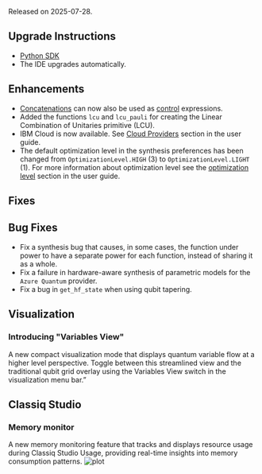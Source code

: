 Released on 2025-07-28.

## Upgrade Instructions

-   [Python SDK](../classiq_101/registration_installations.md/#platform-version-updates)
-   The IDE upgrades automatically.

## Enhancements

-   [Concatenations](https://docs.classiq.io/latest/qmod-reference/language-reference/quantum-variables/#concatenation-operator)
    can now also be used as [control](https://docs.classiq.io/latest/qmod-reference/language-reference/statements/control/)
    expressions.
-   Added the functions `lcu` and `lcu_pauli` for creating the Linear Combination of Unitaries primitive (LCU).
-   IBM Cloud is now available. See [Cloud Providers](https://docs.classiq.io/latest/user-guide/execution/cloud-providers/) section in the user guide.
-   The default optimization level in the synthesis preferences has been changed from `OptimizationLevel.HIGH` (3)
    to `OptimizationLevel.LIGHT` (1). For more information about optimization level
    see the [optimization level](https://docs.classiq.io/latest/user-guide/synthesis/preferences/#optimization-level) section in the user guide.

## Fixes

## Bug Fixes

-   Fix a synthesis bug that causes, in some cases, the function under power to have
    a separate power for each function, instead of sharing it as a whole.
-   Fix a failure in hardware-aware synthesis of parametric models for the
    `Azure Quantum` provider.
-   Fix a bug in `get_hf_state` when using qubit tapering.

## Visualization

### Introducing "Variables View"

A new compact visualization mode that displays quantum variable flow at a higher level perspective. Toggle between this streamlined view and the traditional qubit grid overlay using the Variables View switch in the visualization menu bar.”

## Classiq Studio

### Memory monitor

A new memory monitoring feature that tracks and displays resource usage during Classiq Studio Usage, providing real-time insights into memory consumption patterns.
![plot](./resources/images/memory-usage.png "vscode memory usage")
